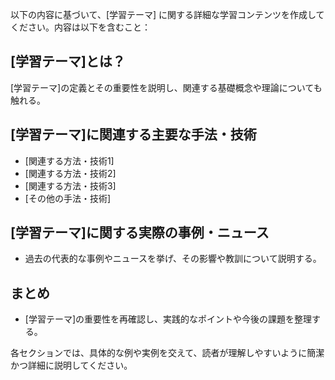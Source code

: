 以下の内容に基づいて、[学習テーマ] に関する詳細な学習コンテンツを作成してください。内容は以下を含むこと：

## [学習テーマ]とは？
[学習テーマ]の定義とその重要性を説明し、関連する基礎概念や理論についても触れる。

## [学習テーマ]に関連する主要な手法・技術
* [関連する方法・技術1]
* [関連する方法・技術2]
* [関連する方法・技術3]
* [その他の手法・技術]

## [学習テーマ]に関する実際の事例・ニュース
* 過去の代表的な事例やニュースを挙げ、その影響や教訓について説明する。

## まとめ
* [学習テーマ]の重要性を再確認し、実践的なポイントや今後の課題を整理する。

各セクションでは、具体的な例や実例を交えて、読者が理解しやすいように簡潔かつ詳細に説明してください。
